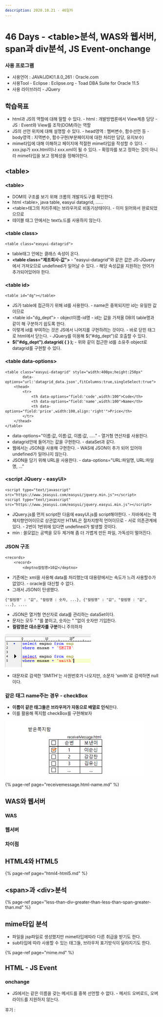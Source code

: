 ```yaml
---
description: 2020.10.21 - 46일차
---
```


# 46 Days - &lt;table&gt;분석, WAS와 웹서버, span과 div분석, JS Event-onchange

### 사용 프로그램

* 사용언어 : JAVA\(JDK\)1.8.0\_261 : Oracle.com
* 사용Tool  - Eclipse : Eclipse.org - Toad DBA Suite for Oracle 11.5
* 사용 라이브러리 - JQuery

## 학습목표

* html과 JS의 역할에 대해 말할 수 있다. - html : 개발방법론에서 View계층 담당 - JS : Event와 View를 조작\(DOM\)하는 역할
* JS의 선언 위치에 대해 설명할 수 있다. - head영역 : 멤버변수, 함수선언 등 - body영역 : 지역변수, 함수구현\(부분페이지에 대한 처리만 담당, 유지보수\)
* mime타입에 대해 이해하고 페이지에 적절한 mime타입을 작성할 수 있다. - xxx.jsp가 xxx.html이나 xxx.xml이 될 수 있다. - 확장자를 보고 정하는 것이 아니라 mime타입을 보고 정체성을 정해야한다.

## &lt;table&gt;

### &lt;table&gt;

* DOM의 구조를 보기 위해 크롬의 개발자도구를 확인한다.
* html &lt;table&gt;, java table, easyui datagrid, ......
* &lt;table&gt;태그의 처리주체는 브라우저로 비동기상태이다. - 이미 읽어와서 완료되었으므로 
* 테이블 태그 안에서는 text노드를 사용하지 않는다.

### &lt;table class&gt;

```markup
<table class="easyui-datagrid">
```

* table태그 안에는 클래스 속성이 온다.
* **&lt;table class="제조회사-값"&gt;** - "easyui-datagrid"와 같은 값은 JS-JQuery에서 가져오므로 undefined가 일어날 수 있다. - 해당 속성값을 지원하는 언어가 추가되어있어야 한다.

### &lt;table id&gt;

```markup
<table id="dg"></table>
```

* JS가 table에 접근하기 위해 id를 사용한다. - name은 중복되지만 id는 유일한 값이므로
* &lt;table id="dg\_dept"&gt; - object이름-id명 - id는 값을 가져올 DB의 table명과 같이 해 구분하기 쉽도록 한다.
* 이렇게 id를 부여하는 것은 JS에서 나머지를 구현하려는 것이다. - 바로 닫힌 태그로 html에서 닫는다. - JQuery를 이용해 $\("\#dg\_dept"\)로 호출할 수 있다.
* **$\("\#dg\_dept"\).datagrid\( { } \);** - 위와 같이 접근한 id를 소유주 object로 datagrid를 구현할 수 있다.

### &lt;table data-options&gt;

```markup
<table class="easyui-datagrid" style="width:400px;height:250px"
        data-options="url:'datagrid_data.json',fitColumns:true,singleSelect:true">
    <thead>
        <tr>
            <th data-options="field:'code',width:100">Code</th>
            <th data-options="field:'name',width:100">Name</th>
            <th data-options="field:'price',width:100,align:'right'">Price</th>
        </tr>
    </thead>
</table>
```

* data-options="이름:값, 이름:값, 이름:값, ....." - 열거형 연산자를 사용한다.
* datagrid안에 들어가는 값을 구현한다. - dataSet과 같다.
* 웹에서는 JSON을 사용해 구현한다. - WAS에 JSON이 추가 되어 있어야 undefined가 일어나지 않는다.
* JSON을 담기 위해 URL을 사용한다. - data-options="URL:파일명, URL:파일명, ..."

### &lt;script JQuery - easyUI&gt;

```markup
<script type="text/javascript" src="https://www.jeasyui.com/easyui/jquery.min.js"></script>
<script type="text/javascript" src="https://www.jeasyui.com/easyui/jquery.easyui.min.js"></script>
```

* JQuery.js를 먼저 script한 다음에 easyUI.js를 script해야한다. - 자바에서는 객체지향언어이므로 상관없지만 HTML은 절차지향적 언어이므로 - 서로 의존관계에 있다.  - 2번이 1번위에 있다면 undefined가 발생할 것이다.
* min : 쓸모없는 공백을 모두 제거해 좀 더 가볍게 만든 파일, 가독성이 떨어진다.

### JSON 구조

```markup
<records>
    <record>
        <deptno컬럼명>10값</deptno>
```

* 기존에는 xml을 사용해 data를 처리했는데 대용량에서는 속도가 느려 사용할수가 없었다. - oracle을 대신할 수 없다.
* 그래서 JSON이 탄생했다.

```markup
{"컬럼명" : "값", "컬럼명 : 숫자, ...}, {"컬럼명" : "값", "컬럼명 : "값", ...}, ....
```

* JSON은 열거형 연산자로 data를 관리하는 dataSet이다.
* 문자는 모두 " "를 붙이고, 숫자는 " "없이 숫자만 기입한다.
* **컬럼명은 대소문자를 구분**하니 주의하자

![](../../.gitbook/assets/.png%20%2810%29.png)

* 대문자로 검색한 'SMITH'는 사원번호가 나오지만, 소문자 'smith'로 검색하면 null이다.

### 같은 태그 name주는 경우 - checkBox

* **이름이 같은 태그들은 브라우저가 자동으로 배열로 인식**한다.
* 이를 활용해 쪽지함 checkBox를 구현해보자

![](../../.gitbook/assets/messge.png)

{% page-ref page="receivemessage.html-name.md" %}

## WAS와 웹서버

### WAS

### 웹서버

### 차이점

## HTML4와 HTML5

{% page-ref page="html4-html5.md" %}

## &lt;span&gt;과 &lt;div&gt;분석

{% page-ref page="less-than-div-greater-than-less-than-span-greater-than.md" %}

## mime타입 분석

*  파일을 jsp파일로 생성했지만 mime타입에따라 다른 취급을 받기도 한다.
* sub타입에 따라 사용할 수 있는 태그들, 브라우저 표기방식이 달라지기도 한다.

{% page-ref page="mime.md" %}

## HTML - JS Event

### onchange

* JS에서는 같은 이름을 갖는 메서드를 중복 선언할 수 없다. - 메서드 오버로드, 오버라이드를 지원하지 않는다.

  
후기 : 

